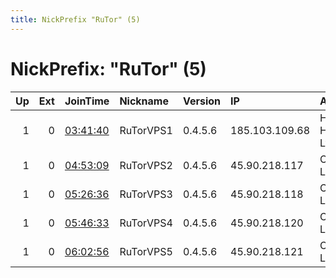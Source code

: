 ```yaml
---
title: NickPrefix "RuTor" (5)
---
```


# NickPrefix: "RuTor" (5)

|   Up |   Ext | JoinTime                                                                                            | Nickname   | Version   | IP             | AS              | CC   |   ORp |   Dirp | OS    | Contact   |   eFamMembers |
|-----:|------:|:----------------------------------------------------------------------------------------------------|:-----------|:----------|:---------------|:----------------|:-----|------:|-------:|:------|:----------|--------------:|
|    1 |     0 | [03:41:40](https://metrics.torproject.org/rs.html#details/40CEE2367D5A1BD8F5D2873840EE0FBE18A3A4BD) | RuTorVPS1  | 0.4.5.6   | 185.103.109.68 | HZ Hosting Ltd  | us   |  9001 |   9030 | Linux | host      |             1 |
|    1 |     0 | [04:53:09](https://metrics.torproject.org/rs.html#details/8BD140600450721F4D0B5D95E66A89847CB7F1E5) | RuTorVPS2  | 0.4.5.6   | 45.90.218.117  | Cloudie Limited | ru   |  9001 |   9030 | Linux | host      |             1 |
|    1 |     0 | [05:26:36](https://metrics.torproject.org/rs.html#details/DFBF3875D7E5533E4B2FFECA27D07F1A2666CF8A) | RuTorVPS3  | 0.4.5.6   | 45.90.218.118  | Cloudie Limited | ru   |  9001 |   9030 | Linux | host      |             1 |
|    1 |     0 | [05:46:33](https://metrics.torproject.org/rs.html#details/EB2D966066F32B19E1C84668CFE3FC3C2470B596) | RuTorVPS4  | 0.4.5.6   | 45.90.218.120  | Cloudie Limited | ru   |  9001 |   9030 | Linux | host      |             1 |
|    1 |     0 | [06:02:56](https://metrics.torproject.org/rs.html#details/13AEA94B6C9798B6D8AAEB07478226B4492305DF) | RuTorVPS5  | 0.4.5.6   | 45.90.218.121  | Cloudie Limited | ru   |  9001 |   9030 | Linux | host      |             1 |
